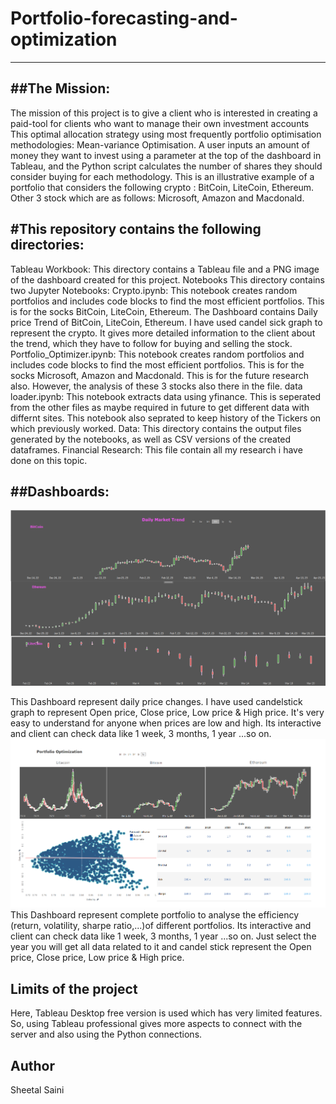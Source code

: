 # Portfolio-forecasting-and-optimization
-----------------------------------------------------------------------------------------------------------------------------------------------------------------------
##The Mission:
-------------------------------------------------------------------------------------------------------------------------------------------

The mission of this project is to give a client who is interested in creating a paid-tool for clients who want to manage their own investment accounts
This optimal allocation strategy using most frequently portfolio optimisation methodologies: Mean-variance Optimisation. A user inputs an amount of money they want to invest using a parameter at the top of the dashboard in Tableau, and the Python script calculates the number of shares they should consider buying for each methodology. This is an illustrative example of a portfolio that considers the following crypto  : BitCoin, LiteCoin, Ethereum.
Other 3 stock which are as follows: Microsoft, Amazon and Macdonald.

#This repository contains the following directories:
---------------------------------------------------------------------------------------------------------------------

Tableau Workbook: This directory contains a Tableau file and a PNG image of the dashboard created for this project.
Notebooks This directory contains two Jupyter Notebooks:
Crypto.ipynb: This notebook creates random portfolios and includes code blocks to find the most efficient portfolios. This is for the socks BitCoin, LiteCoin, Ethereum. The Dashboard contains Daily price Trend of BitCoin, LiteCoin, Ethereum. I have used candel sick graph to represent the crypto. It gives more detailed 
              information to the client about the trend, which they have to follow for buying and selling the stock.
Portfolio_Optimizer.ipynb: This notebook creates random portfolios and includes code blocks to find the most efficient portfolios. This is for the socks  Microsoft, Amazon and Macdonald. This is for the future research also. However, the analysis of these 3 stocks also there in the file.
data loader.ipynb: This notebook extracts data using yfinance. This is seperated from the other files as maybe required in future to get different data with differnt sites. This notebook also seprated to keep history of the Tickers on which previously worked.
Data: This directory contains the output files generated by the notebooks, as well as CSV versions of the created dataframes.
Financial Research: This file contain all my research i have done on this topic.


##Dashboards:
---------------------------------------------------------------------------------------------------------------------

![Dashboard](https://github.com/sainisheetal/Portfolio-forecasting-and-optimization/blob/main/profile_optimizer/Tableau%20Workbook/Dashboard.png)

This Dashboard represent daily price changes. I have used candelstick graph to represent Open price, Close price, Low price & High price. It's very easy to 
understand for anyone when prices are low and high. Its interactive and client can check data like 1 week, 3 months, 1 year ...so on.
![Dashboard](https://github.com/sainisheetal/Portfolio-forecasting-and-optimization/blob/main/profile_optimizer/Tableau%20Workbook/Dashboard_portfolio%20optimization.png)
This Dashboard represent complete portfolio to analyse the efficiency (return, volatility, sharpe ratio,...)of different portfolios. Its interactive and client can check data like 1 week, 3 months, 1 year ...so on. Just select the year you will get all data related to it and candel stick represent the Open price, Close price, Low price & High price.

Limits of the project
--------------------------------------------------------------------------------------------------------------------------------------------------
Here, Tableau Desktop free version is used which has very limited features. So, using Tableau professional gives more aspects to connect with the
server and also using the Python connections.

Author
--------------------------------------------------------------------------------------------------------------------------------------------------
Sheetal Saini

